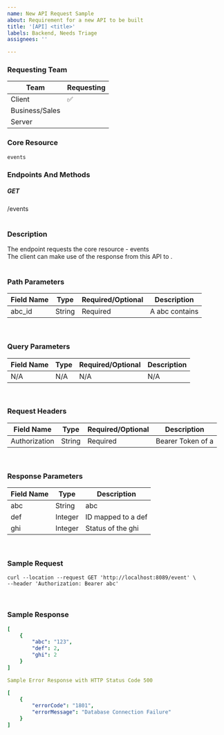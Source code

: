 ```yaml
---
name: New API Request Sample
about: Requirement for a new API to be built
title: '[API] <title>'
labels: Backend, Needs Triage
assignees: ''

---
```

### Requesting Team

| Team          |  Requesting   |
| ------------- | ------------- |
| Client        |      ✅       |
| Business/Sales|               | 
| Server        |               |  

### Core Resource
```
events
```

### Endpoints And Methods
##### GET
/events
\
&nbsp;

### Description
The endpoint requests the core resource - events
\
The client can make use of the response from this API to .
\
&nbsp;

### Path Parameters
|Field Name     | Type   | Required/Optional | Description  | 
|-------------- | ------ | ----------------- |------------- |
| abc_id        | String |   Required        | A abc contains |
<br />

### Query Parameters
| Field Name    | Type  | Required/Optional | Description  |
| ------------- | ----- | ----------------- |------------- |
|   N/A         |  N/A  |   N/A             |       N/A    |
<br />

### Request Headers
| Field Name    |  Type         |  Required/Optional | Description|
| ------------- |-------------- | -----------------  | -----------|
| Authorization |   String      |    Required        | Bearer Token of a |
<br />

### Response Parameters
| Field Name    | Type   | Description   |
| ------------- | ------ | ------------- |
| abc           | String | abc |
| def           | Integer| ID mapped to a def|
| ghi           | Integer| Status of the ghi |
<br />

### Sample Request
```
curl --location --request GET 'http://localhost:8089/event' \
--header 'Authorization: Bearer abc'
```
<br />

### Sample Response
```yaml
[
    {
        "abc": "123",
        "def": 2,
        "ghi": 2
    }
]

Sample Error Response with HTTP Status Code 500

[
    {
        "errorCode": "1801",
        "errorMessage": "Database Connection Failure"
    }
]

